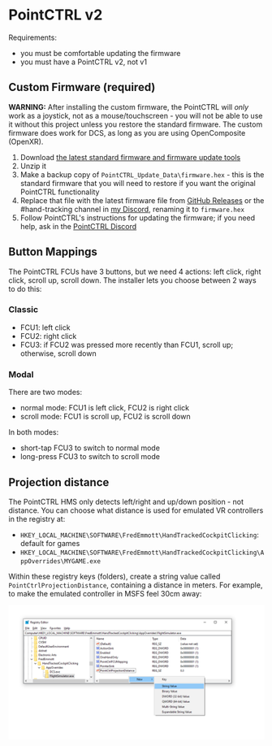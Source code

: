 # PointCTRL v2

Requirements:
- you must be comfortable updating the firmware
- you must have a PointCTRL v2, not v1

## Custom Firmware (required)

**WARNING:** After installing the custom firmware, the PointCTRL will *only* work as a joystick, not as a mouse/touchscreen - you will not be able to use it without this project unless you restore the standard firmware. The custom firmware does work for DCS, as long as you are using OpenComposite (OpenXR).

1. Download [the latest standard firmware and firmware update tools](https://pointctrl.com/firmware/)
2. Unzip it
3. Make a backup copy of `PointCTRL_Update_Data\firmware.hex` - this is the standard firmware that you will need to restore if you want the original PointCTRL functionality
4. Replace that file with the latest firmware file from [GitHub Releases] or the #hand-tracking channel in [my Discord], renaming it to `firmware.hex`
5. Follow PointCTRL's instructions for updating the firmware; if you need help, ask in the [PointCTRL Discord]

[GitHub Releases]: https://github.com/fredemmott/hand-tracked-cockpit-clicking/releases/latest
[my Discord]: https://go.fredemmott.com/discord
[PointCTRL Discord]: https://discord.gg/JktNJ2ptKm

## Button Mappings

The PointCTRL FCUs have 3 buttons, but we need 4 actions: left click, right click, scroll up, scroll down. The installer lets you choose between 2 ways to do this:

### Classic

- FCU1: left click
- FCU2: right click
- FCU3: if FCU2 was pressed more recently than FCU1, scroll up; otherwise, scroll down

### Modal

There are two modes:
- normal mode: FCU1 is left click, FCU2 is right click
- scroll mode: FCU1 is scroll up, FCU2 is scroll down

In both modes:
- short-tap FCU3 to switch to normal mode
- long-press FCU3 to switch to scroll mode

## Projection distance

The PointCTRL HMS only detects left/right and up/down position - not distance. You can choose what distance is used for emulated VR controllers in the registry at:

- `HKEY_LOCAL_MACHINE\SOFTWARE\FredEmmott\HandTrackedCockpitClicking`: default for games
- `HKEY_LOCAL_MACHINE\SOFTWARE\FredEmmott\HandTrackedCockpitClicking\AppOverrides\MYGAME.exe`

Within these registry keys (folders), create a string value called `PointCtrlProjectionDistance`, containing a distance in meters. For example, to make the emulated controller in MSFS feel 30cm away:

![set to "0.3"](projection-distance.png)
